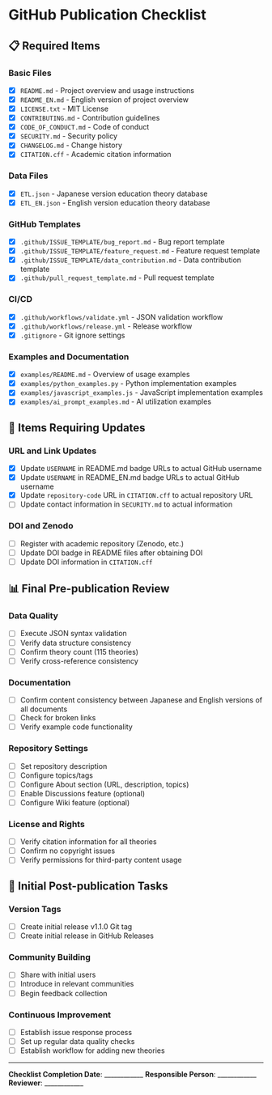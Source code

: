 # GitHub Publication Checklist

## 📋 Required Items

### Basic Files
- [x] `README.md` - Project overview and usage instructions
- [x] `README_EN.md` - English version of project overview
- [x] `LICENSE.txt` - MIT License 
- [x] `CONTRIBUTING.md` - Contribution guidelines
- [x] `CODE_OF_CONDUCT.md` - Code of conduct
- [x] `SECURITY.md` - Security policy
- [x] `CHANGELOG.md` - Change history
- [x] `CITATION.cff` - Academic citation information

### Data Files
- [x] `ETL.json` - Japanese version education theory database
- [x] `ETL_EN.json` - English version education theory database

### GitHub Templates
- [x] `.github/ISSUE_TEMPLATE/bug_report.md` - Bug report template
- [x] `.github/ISSUE_TEMPLATE/feature_request.md` - Feature request template
- [x] `.github/ISSUE_TEMPLATE/data_contribution.md` - Data contribution template
- [x] `.github/pull_request_template.md` - Pull request template

### CI/CD
- [x] `.github/workflows/validate.yml` - JSON validation workflow
- [x] `.github/workflows/release.yml` - Release workflow
- [x] `.gitignore` - Git ignore settings

### Examples and Documentation
- [x] `examples/README.md` - Overview of usage examples
- [x] `examples/python_examples.py` - Python implementation examples
- [x] `examples/javascript_examples.js` - JavaScript implementation examples
- [x] `examples/ai_prompt_examples.md` - AI utilization examples

## 🔧 Items Requiring Updates

### URL and Link Updates
- [x] Update `USERNAME` in README.md badge URLs to actual GitHub username
- [x] Update `USERNAME` in README_EN.md badge URLs to actual GitHub username
- [x] Update `repository-code` URL in `CITATION.cff` to actual repository URL
- [ ] Update contact information in `SECURITY.md` to actual information

### DOI and Zenodo
- [ ] Register with academic repository (Zenodo, etc.)
- [ ] Update DOI badge in README files after obtaining DOI
- [ ] Update DOI information in `CITATION.cff`

## 📊 Final Pre-publication Review

### Data Quality
- [ ] Execute JSON syntax validation
- [ ] Verify data structure consistency
- [ ] Confirm theory count (115 theories)
- [ ] Verify cross-reference consistency

### Documentation
- [ ] Confirm content consistency between Japanese and English versions of all documents
- [ ] Check for broken links
- [ ] Verify example code functionality

### Repository Settings
- [ ] Set repository description
- [ ] Configure topics/tags
- [ ] Configure About section (URL, description, topics)
- [ ] Enable Discussions feature (optional)
- [ ] Configure Wiki feature (optional)

### License and Rights
- [ ] Verify citation information for all theories
- [ ] Confirm no copyright issues
- [ ] Verify permissions for third-party content usage

## 🚀 Initial Post-publication Tasks

### Version Tags
- [ ] Create initial release v1.1.0 Git tag
- [ ] Create initial release in GitHub Releases

### Community Building
- [ ] Share with initial users
- [ ] Introduce in relevant communities
- [ ] Begin feedback collection

### Continuous Improvement
- [ ] Establish issue response process
- [ ] Set up regular data quality checks
- [ ] Establish workflow for adding new theories

---

**Checklist Completion Date**: ____________
**Responsible Person**: ____________
**Reviewer**: ____________
